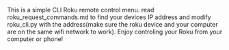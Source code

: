 This is a simple CLI Roku remote control menu. read roku_request_commands.md to find your devices
IP address and modify roku_cli.py with the address(make sure the roku device and your computer are
on the same wifi network to work). Enjoy controling your Roku from your computer or phone! 